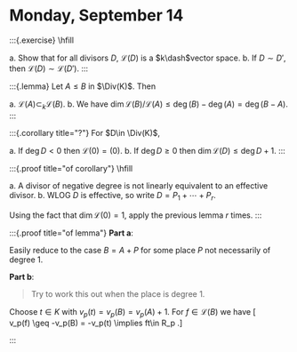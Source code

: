 # Monday, September 14

:::{.exercise}
\hfill

a. Show that for all divisors $D$, $\mathcal{L}(D)$ is a $k\dash$vector space.
b. If $D\sim D'$, then $\mathcal{L}(D) \sim \mathcal{L}(D')$.
:::

:::{.lemma}
Let $A\leq  B$ in $\Div(K)$.
Then

a. $\mathcal{L}(A) \subset_k \mathcal{L}(B)$.
b. We have $\dim \mathcal{L}(B) / \mathcal{L}(A) \leq \deg(B) - \deg(A) = \deg(B-A)$.
:::


:::{.corollary title="?"}
For $D\in \Div(K)$,

a. If $\deg D< 0$ then $\mathcal{L}(0) = (0)$.
b. If $\deg D \geq 0$ then $\dim \mathcal{L}(D) \leq \deg D + 1$.
:::

:::{.proof title="of corollary"}
\hfill

a. A divisor of negative degree is not linearly equivalent to an effective divisor.
b. WLOG $D$ is effective, so write $D = P_1 + \cdots + P_r$.

  Using the fact that $\dim \mathcal{L}(0) = 1$, apply the previous lemma $r$ times.
:::

:::{.proof title="of lemma"}
**Part a**:

Easily reduce to the case $B = A + P$ for some place $P$ not necessarily of degree 1.


**Part b**:

> Try to work this out when the place is degree 1.

Choose $t\in K$ with $v_p(t) = v_p(B) = v_p(A) + 1$.
For $f\in \mathcal{L}(B)$ we have 
\[  
v_p(f) \geq -v_p(B) = -v_p(t) \implies ft\in R_p
.\]



:::



